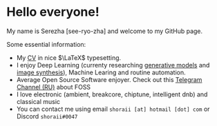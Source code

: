 # Hello everyone!

My name is Serezha [see-ryo-zha] and welcome to my GitHub page.

Some essential information:

- My [CV](https://shoraii.xyz/cv.pdf) in nice $\LaTeX$ typesetting.
- I enjoy Deep Learning (currenty researching [generative models](https://github.com/shoraii/gan-lsd) and [image synthesis](https://github.com/shoraii/ganime)), Machine Learing and routine automation.
- Average Open Source Software enjoyer. Check out this [Telegram Channel (RU)](https://t.me/open_source_friend) about FOSS
- I love electronic (ambient, breakcore, chiptune, intelligent dnb) and classical music
- You can contact me using email `shoraii [at] hotmail [dot] com` or Discord `shoraii#0047`
